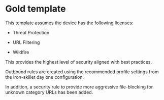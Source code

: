 # Gold template

This template assumes the device has the following licenses:

* Threat Protection

* URL Filtering

* Wildfire

This provides the highest level of security aligned with best practices.

Outbound rules are created using the recommended profile settings from
the iron-skillet day one configuration.

In addition, a security rule to provide more aggressive file-blocking
for unknown category URLs has been added.